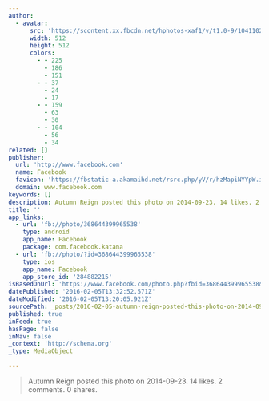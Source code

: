 ```yaml
---
author:
  - avatar:
      src: 'https://scontent.xx.fbcdn.net/hphotos-xaf1/v/t1.0-9/10411024_368644399965538_470293868990518411_n.jpg?oh=e4e52800733387ef88741b39f791bb3c&oe=57695950'
      width: 512
      height: 512
      colors:
        - - 225
          - 186
          - 151
        - - 37
          - 24
          - 17
        - - 159
          - 63
          - 30
        - - 104
          - 56
          - 34
related: []
publisher:
  url: 'http://www.facebook.com'
  name: Facebook
  favicon: 'https://fbstatic-a.akamaihd.net/rsrc.php/yV/r/hzMapiNYYpW.ico'
  domain: www.facebook.com
keywords: []
description: Autumn Reign posted this photo on 2014-09-23. 14 likes. 2 comments. 0 shares.
title: ''
app_links:
  - url: 'fb://photo/368644399965538'
    type: android
    app_name: Facebook
    package: com.facebook.katana
  - url: 'fb://photo/?id=368644399965538'
    type: ios
    app_name: Facebook
    app_store_id: '284882215'
isBasedOnUrl: 'https://www.facebook.com/photo.php?fbid=368644399965538&set=pb.100004599423907.-2207520000.1454678389.&type=3&size=512%2C512'
datePublished: '2016-02-05T13:32:52.571Z'
dateModified: '2016-02-05T13:20:05.921Z'
sourcePath: _posts/2016-02-05-autumn-reign-posted-this-photo-on-2014-09-23-14-likes-2-co.md
published: true
inFeed: true
hasPage: false
inNav: false
_context: 'http://schema.org'
_type: MediaObject

---
```

> Autumn Reign posted this photo on 2014-09-23&period; 14 likes&period; 2 comments&period; 0 shares&period;